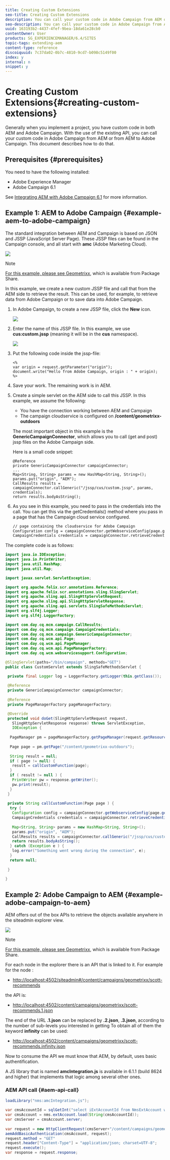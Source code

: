 ```yaml
---
title: Creating Custom Extensions
seo-title: Creating Custom Extensions
description: You can call your custom code in Adobe Campaign from AEM or from AEM to Adobe Campaign
seo-description: You can call your custom code in Adobe Campaign from AEM or from AEM to Adobe Campaign
uuid: 163193b2-4437-4fef-9bea-18da61e28cb0
contentOwner: User
products: SG_EXPERIENCEMANAGER/6.4/SITES
topic-tags: extending-aem
content-type: reference
discoiquuid: 7c37da02-0b7c-4810-9cd7-b098c5149f00
index: y
internal: n
snippet: y
---
```


# Creating Custom Extensions{#creating-custom-extensions}

Generally when you implement a project, you have custom code in both AEM and Adobe Campaign. With the use of the existing API, you can call your custom code in Adobe Campaign from AEM or from AEM to Adobe Campaign. This document describes how to do that.

## Prerequisites {#prerequisites}

You need to have the following installed:

* Adobe Experience Manager
* Adobe Campaign 6.1

See [Integrating AEM with Adobe Campaign 6.1](../../../sites/administering/using/campaignonpremise.md) for more information.

## Example 1: AEM to Adobe Campaign {#example-aem-to-adobe-campaign}

The standard integration between AEM and Campaign is based on JSON and JSSP (JavaScript Server Page). These JSSP files can be found in the Campaign console, and all start with **amc** (Adobe Marketing Cloud).

![](assets/chlimage_1-15.png)

>[!NOTE]
>
>[For this example, please see Geometrixx](../../../sites/developing/using/we-retail.md#weretail), which is available from Package Share.

In this example, we create a new custom JSSP file and call that from the AEM side to retrieve the result. This can be used, for example, to retrieve data from Adobe Campaign or to save data into Adobe Campaign.

1. In Adobe Campaign, to create a new JSSP file, click the **New** icon.

   ![](do-not-localize/chlimage_1-4.png)

1. Enter the name of this JSSP file. In this example, we use **cus:custom.jssp** (meaning it will be in the **cus** namespace).

   ![](assets/chlimage_1-16.png)

1. Put the following code inside the jssp-file:

   ```
   <%
   var origin = request.getParameter("origin");
   document.write("Hello from Adobe Campaign, origin : " + origin);
   %>
   ```

1. Save your work. The remaining work is in AEM.
1. Create a simple servlet on the AEM side to call this JSSP. In this example, we assume the following:

    * You have the connection working between AEM and Campaign
    * The campaign cloudservice is configured on **/content/geometrixx-outdoors**

   The most important object in this example is the **GenericCampaignConnector**, which allows you to call (get and post) jssp files on the Adobe Campaign side.

   Here is a small code snippet:

   ```
   @Reference
   private GenericCampaignConnector campaignConnector;
   ...
   Map<String, String> params = new HashMap<String, String>();
   params.put("origin", "AEM"); 
   CallResults results = campaignConnector.callGeneric("/jssp/cus/custom.jssp", params, credentials);
   return results.bodyAsString();
   ```

1. As you see in this example, you need to pass in the credentials into the call. You can get this via the getCredentials() method where you pass in a page that has the Campaign cloud service configured.

   ```xml
   // page containing the cloudservice for Adobe Campaign
   Configuration config = campaignConnector.getWebserviceConfig(page.getContentResource().getParent());
   CampaignCredentials credentials = campaignConnector.retrieveCredentials(config);
   ```

The complete code is as follows:

```java
import java.io.IOException;
import java.io.PrintWriter;
import java.util.HashMap;
import java.util.Map;

import javax.servlet.ServletException;

import org.apache.felix.scr.annotations.Reference;
import org.apache.felix.scr.annotations.sling.SlingServlet;
import org.apache.sling.api.SlingHttpServletRequest;
import org.apache.sling.api.SlingHttpServletResponse;
import org.apache.sling.api.servlets.SlingSafeMethodsServlet;
import org.slf4j.Logger;
import org.slf4j.LoggerFactory;

import com.day.cq.mcm.campaign.CallResults;
import com.day.cq.mcm.campaign.CampaignCredentials;
import com.day.cq.mcm.campaign.GenericCampaignConnector;
import com.day.cq.wcm.api.Page;
import com.day.cq.wcm.api.PageManager;
import com.day.cq.wcm.api.PageManagerFactory;
import com.day.cq.wcm.webservicesupport.Configuration;

@SlingServlet(paths="/bin/campaign", methods="GET")
public class CustomServlet extends SlingSafeMethodsServlet {

 private final Logger log = LoggerFactory.getLogger(this.getClass());
 
 @Reference
 private GenericCampaignConnector campaignConnector;
 
 @Reference
 private PageManagerFactory pageManagerFactory;

 @Override
 protected void doGet(SlingHttpServletRequest request,
   SlingHttpServletResponse response) throws ServletException,
   IOException {
  
  PageManager pm = pageManagerFactory.getPageManager(request.getResourceResolver());
  
  Page page = pm.getPage("/content/geometrixx-outdoors");
  
  String result = null;
  if ( page != null) {
   result = callCustomFunction(page);
  }
  if ( result != null ) {
   PrintWriter pw = response.getWriter();
   pw.print(result);
  }
 }
 
 private String callCustomFunction(Page page ) {
  try {
   Configuration config = campaignConnector.getWebserviceConfig(page.getContentResource().getParent());
   CampaignCredentials credentials = campaignConnector.retrieveCredentials(config);
   
   Map<String, String> params = new HashMap<String, String>();
   params.put("origin", "AEM");
   CallResults results = campaignConnector.callGeneric("/jssp/cus/custom.jssp", params, credentials);
   return results.bodyAsString();
  } catch (Exception e ) {
   log.error("Something went wrong during the connection", e);
  }
  return null;
  
 }

}
```

## Example 2: Adobe Campaign to AEM {#example-adobe-campaign-to-aem}

AEM offers out of the box APIs to retrieve the objects available anywhere in the siteadmin explorer view.

![](assets/chlimage_1-17.png)

>[!NOTE]
>
>[For this example, please see Geometrixx](../../../sites/developing/using/we-retail.md#weretail), which is available from Package Share.

For each node in the explorer there is an API that is linked to it. For example for the node :

* [http://localhost:4502/siteadmin#/content/campaigns/geometrixx/scott-recommends](http://localhost:4502/siteadmin#/content/campaigns/geometrixx/scott-recommends)

the API is:

* [http://localhost:4502/content/campaigns/geometrixx/scott-recommends.1.json](http://localhost:4502/content/campaigns/geometrixx/scott-recommends.2.json)

The end of the URL **.1.json** can be replaced by **.2.json**, **.3.json**, according to the number of sub-levels you interested in getting To obtain all of them the keyword **infinity** can be used:

* [http://localhost:4502/content/campaigns/geometrixx/scott-recommends.infinity.json](http://localhost:4502/content/campaigns/geometrixx/scott-recommends.2.json)

Now to consume the API we must know that AEM, by default, uses basic authentification.

A JS library that is named **amcIntegration.js** is available in 6.1.1 (build 8624 and higher) that implements that logic among several other ones.

### AEM API call {#aem-api-call}

```java
loadLibrary("nms:amcIntegration.js");
 
var cmsAccountId = sqlGetInt("select iExtAccountId from NmsExtAccount where sName=$(sz)","aemInstance")
var cmsAccount = nms.extAccount.load(String(cmsAccountId));
var cmsServer = cmsAccount.server;
 
var request = new HttpClientRequest(cmsServer+"/content/campaigns/geometrixx.infinity.json")
aemAddBasicAuthentication(cmsAccount, request);
request.method = "GET"
request.header["Content-Type"] = "application/json; charset=UTF-8";
request.execute();
var response = request.response;
```

